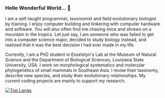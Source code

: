 ### Hello Wonderful World... 👋

<!--
**hhandika/hhandika** is a ✨ _special_ ✨ repository because its `README.md` (this file) appears on your GitHub profile.

Here are some ideas to get you started:

- 🔭 I’m currently working on ...
- 🌱 I’m currently learning ...
- 👯 I’m looking to collaborate on ...
- 🤔 I’m looking for help with ...
- 💬 Ask me about ...
- 📫 How to reach me: ...
- 😄 Pronouns: ...
- ⚡ Fun fact: ...
-->
I am a self-taught programmer, taxonomist and field evolutionary biologist by training. I enjoy computer building and tinkering with computer hardware and software. You will also often find me chasing mice and shrews on a mountain in the tropics. Let just say, I am someone who was failed to get into a computer science major, decided to study biology instead, and realized that it was the best decision I had ever made in my life.

Currently, I am a PhD student in Esselstyn's Lab at the Museum of Natural Science and the Department of Biological Sciences, Louisiana State University, USA. I work on morphological systematics and molecular phylogenetics of small mammals in Southeast Asia. I revise their taxonomy, describe new species, and study their evolutionary relationships. My current coding projects are mainly to support my research.

[![Top Langs](https://github-readme-stats.vercel.app/api/top-langs/?username=hhandika&count_private=true&langs_count=10)](https://github.com/anuraghazra/github-readme-stats)
